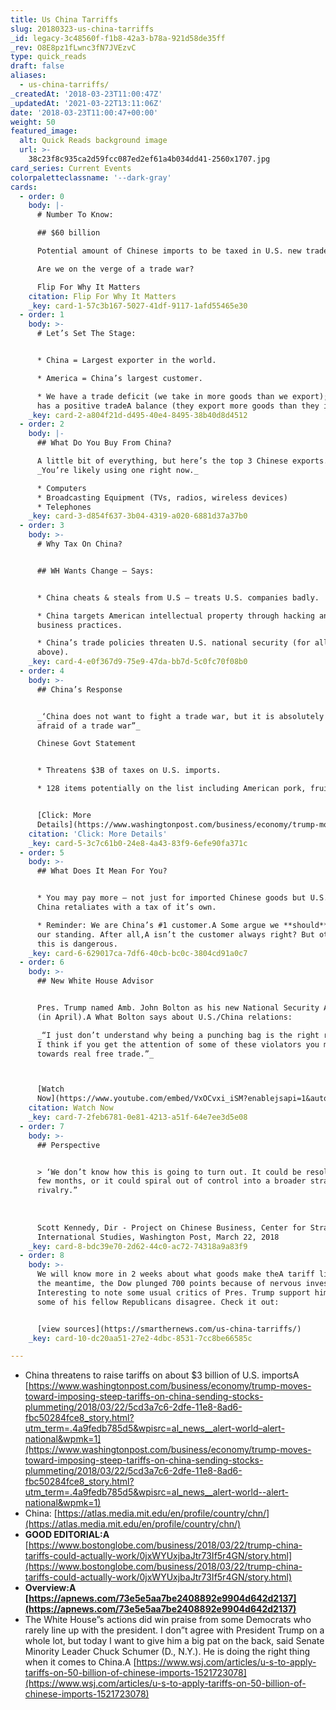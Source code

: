 ```yaml
---
title: Us China Tarriffs
slug: 20180323-us-china-tarriffs
_id: legacy-3c48560f-f1b8-42a3-b78a-921d58de35ff
_rev: O8E8pz1fLwnc3fN7JVEzvC
type: quick_reads
draft: false
aliases:
  - us-china-tarriffs/
_createdAt: '2018-03-23T11:00:47Z'
_updatedAt: '2021-03-22T13:11:06Z'
date: '2018-03-23T11:00:47+00:00'
weight: 50
featured_image:
  alt: Quick Reads background image
  url: >-
    38c23f8c935ca2d59fcc087ed2ef61a4b034dd41-2560x1707.jpg
card_series: Current Events
colorpaletteclassname: '--dark-gray'
cards:
  - order: 0
    body: |-
      # Number To Know:

      ## $60 billion

      Potential amount of Chinese imports to be taxed in U.S. new trade policy.

      Are we on the verge of a trade war?

      Flip For Why It Matters
    citation: Flip For Why It Matters
    _key: card-1-57c3b167-5027-41df-9117-1afd55465e30
  - order: 1
    body: >-
      # Let’s Set The Stage:


      * China = Largest exporter in the world.

      * America = China’s largest customer.

      * We have a trade deficit (we take in more goods than we export); ChinaA
      has a positive tradeA balance (they export more goods than they import).
    _key: card-2-a804f21d-d495-40e4-8495-38b40d8d4512
  - order: 2
    body: |-
      ## What Do You Buy From China?

      A little bit of everything, but here’s the top 3 Chinese exports.  
      _You’re likely using one right now._

      * Computers
      * Broadcasting Equipment (TVs, radios, wireless devices)
      * Telephones
    _key: card-3-d854f637-3b04-4319-a020-6881d37a37b0
  - order: 3
    body: >-
      # Why Tax On China?


      ## WH Wants Change – Says:


      * China cheats & steals from U.S – treats U.S. companies badly.

      * China targets American intellectual property through hacking and unfair
      business practices.

      * China’s trade policies threaten U.S. national security (for all of the
      above).
    _key: card-4-e0f367d9-75e9-47da-bb7d-5c0fc70f08b0
  - order: 4
    body: >-
      ## China’s Response


      _‘China does not want to fight a trade war, but it is absolutely not
      afraid of a trade war”_  

      Chinese Govt Statement


      * Threatens $3B of taxes on U.S. imports.

      * 128 items potentially on the list including American pork, fruit & wine.


      [Click: More
      Details](https://www.washingtonpost.com/business/economy/trump-moves-toward-imposing-steep-tariffs-on-china-sending-stocks-plummeting/2018/03/22/5cd3a7c6-2dfe-11e8-8ad6-fbc50284fce8_story.html?utm_term=.4a9fedb785d5&wpisrc=al_news__alert-world--alert-national&wpmk=1)
    citation: 'Click: More Details'
    _key: card-5-3c7c61b0-24e8-4a43-83f9-6efe90fa371c
  - order: 5
    body: >-
      ## What Does It Mean For You?


      * You may pay more – not just for imported Chinese goods but U.S. goods if
      China retaliates with a tax of it’s own.

      * Reminder: We are China’s #1 customer.A Some argue we **should** leverage
      our standing. After all,A isn’t the customer always right? But others say
      this is dangerous.
    _key: card-6-629017ca-7df6-40cb-bc0c-3804cd91a0c7
  - order: 6
    body: >-
      ## New White House Advisor


      Pres. Trump named Amb. John Bolton as his new National Security Advisor
      (in April).A What Bolton says about U.S./China relations:  

      _“I just don’t understand why being a punching bag is the right response.
      I think if you get the attention of some of these violators you might move
      towards real free trade.”_  



      [Watch
      Now](https://www.youtube.com/embed/VxOCvxi_iSM?enablejsapi=1&autoplay=1&rel=0)
    citation: Watch Now
    _key: card-7-2feb6781-0e81-4213-a51f-64e7ee3d5e08
  - order: 7
    body: >-
      ## Perspective


      > ‘We don’t know how this is going to turn out. It could be resolved in a
      few months, or it could spiral out of control into a broader strategic
      rivalry.”  
        
        
        
      Scott Kennedy, Dir - Project on Chinese Business, Center for Strategic and
      International Studies, Washington Post, March 22, 2018
    _key: card-8-bdc39e70-2d62-44c0-ac72-74318a9a83f9
  - order: 8
    body: >-
      We will know more in 2 weeks about what goods make theA tariff list. InA
      the meantime, the Dow plunged 700 points because of nervous investors.
      Interesting to note some usual critics of Pres. Trump support him - and
      some of his fellow Republicans disagree. Check it out:


      [view sources](https://smarthernews.com/us-china-tarriffs/)
    _key: card-10-dc20aa51-27e2-4dbc-8531-7cc8be66585c

---
```

* China threatens to raise tariffs on about $3 billion of U.S. importsA [https://www.washingtonpost.com/business/economy/trump-moves-toward-imposing-steep-tariffs-on-china-sending-stocks-plummeting/2018/03/22/5cd3a7c6-2dfe-11e8-8ad6-fbc50284fce8_story.html?utm_term=.4a9fedb785d5&wpisrc=al_news__alert-world–alert-national&wpmk=1](https://www.washingtonpost.com/business/economy/trump-moves-toward-imposing-steep-tariffs-on-china-sending-stocks-plummeting/2018/03/22/5cd3a7c6-2dfe-11e8-8ad6-fbc50284fce8_story.html?utm_term=.4a9fedb785d5&wpisrc=al_news__alert-world--alert-national&wpmk=1)
* China: [https://atlas.media.mit.edu/en/profile/country/chn/](https://atlas.media.mit.edu/en/profile/country/chn/)
* **GOOD EDITORIAL:A** [https://www.bostonglobe.com/business/2018/03/22/trump-china-tariffs-could-actually-work/0jxWYUxjbaJtr73If5r4GN/story.html](https://www.bostonglobe.com/business/2018/03/22/trump-china-tariffs-could-actually-work/0jxWYUxjbaJtr73If5r4GN/story.html)
* **Overview:A [https://apnews.com/73e5e5aa7be2408892e9904d642d2137](https://apnews.com/73e5e5aa7be2408892e9904d642d2137)**
* The White House”s actions did win praise from some Democrats who rarely line up with the president. I don”t agree with President Trump on a whole lot, but today I want to give him a big pat on the back, said Senate Minority Leader Chuck Schumer (D., N.Y.). He is doing the right thing when it comes to China.A [https://www.wsj.com/articles/u-s-to-apply-tariffs-on-50-billion-of-chinese-imports-1521723078](https://www.wsj.com/articles/u-s-to-apply-tariffs-on-50-billion-of-chinese-imports-1521723078)